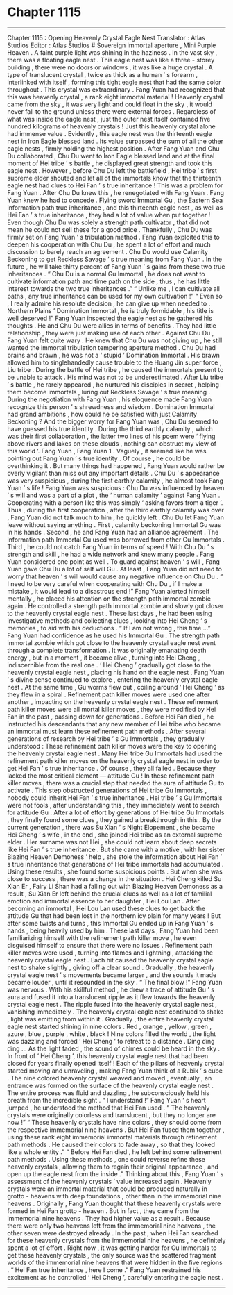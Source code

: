 
# Chapter 1115


---

Chapter 1115 : Opening Heavenly Crystal Eagle Nest
Translator :
Atlas Studios
Editor :
Atlas Studios #
Sovereign immortal aperture , Mini Purple Heaven .
A faint purple light was shining in the haziness .
In the vast sky , there was a floating eagle nest .
This eagle nest was like a three - storey building , there were no doors or windows , it was like a huge crystal .
A type of translucent crystal , twice as thick as a human ’ s forearm , interlinked with itself , forming this tight eagle nest that had the same color throughout .
This crystal was extraordinary .
Fang Yuan had recognized that this was heavenly crystal , a rank eight immortal material !
Heavenly crystal came from the sky , it was very light and could float in the sky , it would never fall to the ground unless there were external forces .
Regardless of what was inside the eagle nest , just the outer nest itself contained five hundred kilograms of heavenly crystals ! Just this heavenly crystal alone had immense value .
Evidently , this eagle nest was the thirteenth eagle nest in Iron Eagle blessed land .
Its value surpassed the sum of all the other eagle nests , firmly holding the highest position .
After Fang Yuan and Chu Du collaborated , Chu Du went to Iron Eagle blessed land and at the final moment of Hei tribe ’ s battle , he displayed great strength and took this eagle nest .
However , before Chu Du left the battlefield , Hei tribe ’ s first supreme elder shouted and let all of the immortals know that the thirteenth eagle nest had clues to Hei Fan ’ s true inheritance !
This was a problem for Fang Yuan .
After Chu Du knew this , he renegotiated with Fang Yuan .
Fang Yuan knew he had to concede .
Flying sword Immortal Gu , the Eastern Sea information path true inheritance , and this thirteenth eagle nest , as well as Hei Fan ’ s true inheritance , they had a lot of value when put together !
Even though Chu Du was solely a strength path cultivator , that did not mean he could not sell these for a good price .
Thankfully , Chu Du was firmly set on Fang Yuan ’ s tribulation method .
Fang Yuan exploited this to deepen his cooperation with Chu Du , he spent a lot of effort and much discussion to barely reach an agreement .
Chu Du would use Calamity Beckoning to get Reckless Savage ’ s true meaning from Fang Yuan . In the future , he will take thirty percent of Fang Yuan ’ s gains from these two true inheritances .
“ Chu Du is a normal Gu Immortal , he does not want to cultivate information path and time path on the side , thus , he has little interest towards the two true inheritances .”
“ Unlike me , I can cultivate all paths , any true inheritance can be used for my own cultivation !”
“ Even so , I really admire his resolute decision , he can give up when needed to . Northern Plains ’ Domination Immortal , he is truly formidable , his title is well deserved !”
Fang Yuan inspected the eagle nest as he gathered his thoughts .
He and Chu Du were allies in terms of benefits . They had little relationship , they were just making use of each other .
Against Chu Du , Fang Yuan felt quite wary .
He knew that Chu Du was not giving up , he still wanted the immortal tribulation tempering aperture method .
Chu Du had brains and brawn , he was not a ‘ stupid ’ Domination Immortal .
His brawn allowed him to singlehandedly cause trouble to the Huang Jin super force , Liu tribe . During the battle of Hei tribe , he caused the immortals present to be unable to attack .
His mind was not to be underestimated . After Liu tribe ’ s battle , he rarely appeared , he nurtured his disciples in secret , helping them become immortals , luring out Reckless Savage ’ s true meaning . During the negotiation with Fang Yuan , his eloquence made Fang Yuan recognize this person ’ s shrewdness and wisdom .
Domination Immortal had grand ambitions , how could he be satisfied with just Calamity Beckoning ?
And the bigger worry for Fang Yuan was , Chu Du seemed to have guessed his true identity .
During the third earthly calamity , which was their first collaboration , the latter two lines of his poem were ‘ flying above rivers and lakes on these clouds , nothing can obstruct my view of this world ’.
Fang Yuan , Fang Yuan
1
.
Vaguely , it seemed like he was pointing out Fang Yuan ’ s true identity .
Of course , he could be overthinking it .
But many things had happened , Fang Yuan would rather be overly vigilant than miss out any important details .
Chu Du ’ s appearance was very suspicious , during the first earthly calamity , he almost took Fang Yuan ’ s life !
Fang Yuan was suspicious : Chu Du was influenced by heaven ’ s will and was a part of a plot , the ‘ human calamity ’ against Fang Yuan .
Cooperating with a person like this was simply ‘ asking favors from a tiger ’.
Thus , during the first cooperation , after the third earthly calamity was over , Fang Yuan did not talk much to him , he quickly left .
Chu Du let Fang Yuan leave without saying anything .
First , calamity beckoning Immortal Gu was in his hands . Second , he and Fang Yuan had an alliance agreement . The information path Immortal Gu used was borrowed from other Gu Immortals . Third , he could not catch Fang Yuan in terms of speed !
With Chu Du ’ s strength and skill , he had a wide network and knew many people .
Fang Yuan considered one point as well . To guard against heaven ’ s will , Fang Yuan gave Chu Du a lot of self will Gu . At least , Fang Yuan did not need to worry that heaven ’ s will would cause any negative influence on Chu Du .
“ I need to be very careful when cooperating with Chu Du , if I make a mistake , it would lead to a disastrous end !” Fang Yuan alerted himself mentally , he placed his attention on the strength path immortal zombie again .
He controlled a strength path immortal zombie and slowly got closer to the heavenly crystal eagle nest .
These last days , he had been using investigative methods and collecting clues , looking into Hei Cheng ’ s memories , to aid with his deductions .
“ If I am not wrong , this time …”
Fang Yuan had confidence as he used his Immortal Gu .
The strength path immortal zombie which got close to the heavenly crystal eagle nest went through a complete transformation . It was originally emanating death energy , but in a moment , it became alive , turning into Hei Cheng , indiscernible from the real one .
‘ Hei Cheng ’ gradually got close to the heavenly crystal eagle nest , placing his hand on the eagle nest .
Fang Yuan ’ s divine sense continued to explore , entering the heavenly crystal eagle nest .
At the same time , Gu worms flew out , coiling around ‘ Hei Cheng ’ as they flew in a spiral .
Refinement path killer moves were used one after another , impacting on the heavenly crystal eagle nest .
These refinement path killer moves were all mortal killer moves , they were modified by Hei Fan in the past , passing down for generations . Before Hei Fan died , he instructed his descendants that any new member of Hei tribe who became an immortal must learn these refinement path methods .
After several generations of research by Hei tribe ’ s Gu Immortals , they gradually understood : These refinement path killer moves were the key to opening the heavenly crystal eagle nest .
Many Hei tribe Gu Immortals had used the refinement path killer moves on the heavenly crystal eagle nest in order to get Hei Fan ’ s true inheritance .
Of course , they all failed .
Because they lacked the most critical element — attitude Gu !
In these refinement path killer moves , there was a crucial step that needed the aura of attitude Gu to activate .
This step obstructed generations of Hei tribe Gu Immortals , nobody could inherit Hei Fan ’ s true inheritance .
Hei tribe ’ s Gu Immortals were not fools , after understanding this , they immediately went to search for attitude Gu .
After a lot of effort by generations of Hei tribe Gu Immortals , they finally found some clues , they gained a breakthrough in this .
By the current generation , there was Su Xian ’ s Night Elopement , she became Hei Cheng ’ s wife , in the end , she joined Hei tribe as an external supreme elder .
Her surname was not Hei , she could not learn about deep secrets like Hei Fan ’ s true inheritance .
But she came with a motive , with her sister Blazing Heaven Demoness ’ help , she stole the information about Hei Fan ’ s true inheritance that generations of Hei tribe immortals had accumulated .
Using these results , she found some suspicious points .
But when she was close to success , there was a change in the situation . Hei Cheng killed Su Xian Er , Fairy Li Shan had a falling out with Blazing Heaven Demoness as a result , Su Xian Er left behind the crucial clues as well as a lot of familial emotion and immortal essence to her daughter , Hei Lou Lan .
After becoming an immortal , Hei Lou Lan used these clues to get back the attitude Gu that had been lost in the northern icy plain for many years !
But after some twists and turns , this Immortal Gu ended up in Fang Yuan ’ s hands , being heavily used by him .
These last days , Fang Yuan had been familiarizing himself with the refinement path killer move , he even disguised himself to ensure that there were no issues .
Refinement path killer moves were used , turning into flames and lightning , attacking the heavenly crystal eagle nest . Each hit caused the heavenly crystal eagle nest to shake slightly , giving off a clear sound .
Gradually , the heavenly crystal eagle nest ’ s movements became larger , and the sounds it made became louder , until it resounded in the sky .
“ The final blow !”
Fang Yuan was nervous .
With his skillful method , he drew a trace of attitude Gu ’ s aura and fused it into a translucent ripple as it flew towards the heavenly crystal eagle nest .
The ripple fused into the heavenly crystal eagle nest , vanishing immediately .
The heavenly crystal eagle nest continued to shake , light was emitting from within it . Gradually , the entire heavenly crystal eagle nest started shining in nine colors .
Red , orange , yellow , green , azure , blue , purple , white , black !
Nine colors filled the world , the light was dazzling and forced ‘ Hei Cheng ’ to retreat to a distance .
Ding ding ding …
As the light faded , the sound of chimes could be heard in the sky .
In front of ‘ Hei Cheng ’, this heavenly crystal eagle nest that had been closed for years finally opened itself !
Each of the pillars of heavenly crystal started moving and unraveling , making Fang Yuan think of a Rubik ’ s cube . The nine colored heavenly crystal weaved and moved , eventually , an entrance was formed on the surface of the heavenly crystal eagle nest . The entire process was fluid and dazzling , he subconsciously held his breath from the incredible sight .
“ I understand !” Fang Yuan ’ s heart jumped , he understood the method that Hei Fan used .
“ The heavenly crystals were originally colorless and translucent , but they no longer are now !”
“ These heavenly crystals have nine colors , they should come from the respective immemorial nine heavens . But Hei Fan fused them together , using these rank eight immemorial immortal materials through refinement path methods . He caused their colors to fade away , so that they looked like a whole entity .”
“ Before Hei Fan died , he left behind some refinement path methods . Using these methods , one could reverse refine these heavenly crystals , allowing them to regain their original appearance , and open up the eagle nest from the inside .”
Thinking about this , Fang Yuan ’ s assessment of the heavenly crystals ’ value increased again .
Heavenly crystals were an immortal material that could be produced naturally in grotto - heavens with deep foundations , other than in the immemorial nine heavens .
Originally , Fang Yuan thought that these heavenly crystals were formed in Hei Fan grotto - heaven . But in fact , they came from the immemorial nine heavens .
They had higher value as a result .
Because there were only two heavens left from the immemorial nine heavens , the other seven were destroyed already .
In the past , when Hei Fan searched for these heavenly crystals from the immemorial nine heavens , he definitely spent a lot of effort . Right now , it was getting harder for Gu Immortals to get these heavenly crystals , the only source was the scattered fragment worlds of the immemorial nine heavens that were hidden in the five regions .
“ Hei Fan true inheritance , here I come .” Fang Yuan restrained his excitement as he controlled ‘ Hei Cheng ’, carefully entering the eagle nest .

---

